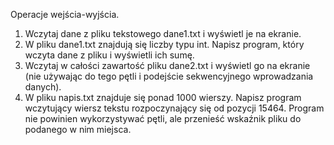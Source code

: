 Operacje wejścia-wyjścia.
1. Wczytaj dane z pliku tekstowego dane1.txt i wyświetl je na ekranie.
2. W pliku dane1.txt znajdują się liczby typu int. Napisz program, który wczyta dane z pliku i wyświetli ich sumę.
3. Wczytaj w całości zawartość pliku dane2.txt i wyświetl go na ekranie (nie używając do tego pętli i podejście sekwencyjnego wprowadzania danych).
4. W pliku napis.txt znajduje się ponad 1000 wierszy. Napisz program wczytujący wiersz tekstu rozpoczynający się od pozycji 15464. Program nie powinien wykorzystywać pętli, ale przenieść wskaźnik pliku do podanego w nim miejsca.

